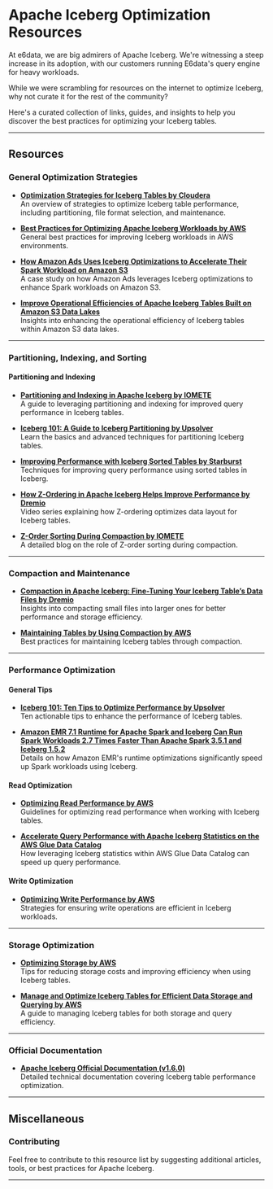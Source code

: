 # Apache Iceberg Optimization Resources

At e6data, we are big admirers of Apache Iceberg. We're witnessing a steep increase in its adoption, with our customers running E6data's query engine for heavy workloads.

While we were scrambling for resources on the internet to optimize Iceberg, why not curate it for the rest of the community?

Here's a curated collection of links, guides, and insights to help you discover the best practices for optimizing your Iceberg tables.

---

## Resources

### General Optimization Strategies

- **[Optimization Strategies for Iceberg Tables by Cloudera](https://blog.cloudera.com/optimization-strategies-for-iceberg-tables/)**  
  An overview of strategies to optimize Iceberg table performance, including partitioning, file format selection, and maintenance.

- **[Best Practices for Optimizing Apache Iceberg Workloads by AWS](https://docs.aws.amazon.com/prescriptive-guidance/latest/apache-iceberg-on-aws/best-practices-general.html)**  
  General best practices for improving Iceberg workloads in AWS environments.

- **[How Amazon Ads Uses Iceberg Optimizations to Accelerate Their Spark Workload on Amazon S3](https://aws.amazon.com/blogs/storage/how-amazon-ads-uses-iceberg-optimizations-to-accelerate-their-spark-workload-on-amazon-s3/#:~:text=Improve%20operational%20efficiencies,in%20Amazon%20EMR)**  
  A case study on how Amazon Ads leverages Iceberg optimizations to enhance Spark workloads on Amazon S3.

- **[Improve Operational Efficiencies of Apache Iceberg Tables Built on Amazon S3 Data Lakes](https://aws.amazon.com/blogs/big-data/improve-operational-efficiencies-of-apache-iceberg-tables-built-on-amazon-s3-data-lakes/)**  
  Insights into enhancing the operational efficiency of Iceberg tables within Amazon S3 data lakes.

---

### Partitioning, Indexing, and Sorting

#### Partitioning and Indexing

- **[Partitioning and Indexing in Apache Iceberg by IOMETE](https://iomete.com/the-ultimate-guide-to-apache-iceberg#chapter-6-partitioning-and-indexing-in-apache-iceberg)**  
  A guide to leveraging partitioning and indexing for improved query performance in Iceberg tables.

- **[Iceberg 101: A Guide to Iceberg Partitioning by Upsolver](https://www.upsolver.com/blog/iceberg-partitioning)**  
  Learn the basics and advanced techniques for partitioning Iceberg tables.

- **[Improving Performance with Iceberg Sorted Tables by Starburst](https://www.starburst.io/blog/improving-performance-with-iceberg-sorted-tables/)**  
  Techniques for improving query performance using sorted tables in Iceberg.

- **[How Z-Ordering in Apache Iceberg Helps Improve Performance by Dremio](https://youtube.com/playlist?list=PLPDk_Pd6K17ZzRspOnOnZF9lYd4aPn0nB&si=ZhKNO_43Vy9_BUR0)**  
  Video series explaining how Z-ordering optimizes data layout for Iceberg tables.

- **[Z-Order Sorting During Compaction by IOMETE](https://iomete.com/resources/blog/z-order-sorting)**  
  A detailed blog on the role of Z-order sorting during compaction.

---

### Compaction and Maintenance

- **[Compaction in Apache Iceberg: Fine-Tuning Your Iceberg Table’s Data Files by Dremio](https://www.dremio.com/blog/compaction-in-apache-iceberg-fine-tuning-your-iceberg-tables-data-files/)**  
  Insights into compacting small files into larger ones for better performance and storage efficiency.

- **[Maintaining Tables by Using Compaction by AWS](https://docs.aws.amazon.com/prescriptive-guidance/latest/apache-iceberg-on-aws/best-practices-compaction.html)**  
  Best practices for maintaining Iceberg tables through compaction.

---

### Performance Optimization

#### General Tips

- **[Iceberg 101: Ten Tips to Optimize Performance by Upsolver](https://www.upsolver.com/blog/optimize-iceberg-performance)**  
  Ten actionable tips to enhance the performance of Iceberg tables.

- **[Amazon EMR 7.1 Runtime for Apache Spark and Iceberg Can Run Spark Workloads 2.7 Times Faster Than Apache Spark 3.5.1 and Iceberg 1.5.2](https://aws.amazon.com/blogs/big-data/amazon-emr-7-1-runtime-for-apache-spark-and-iceberg-can-run-spark-workloads-2-7-times-faster-than-apache-spark-3-5-1-and-iceberg-1-5-2/)**  
  Details on how Amazon EMR's runtime optimizations significantly speed up Spark workloads using Iceberg.

#### Read Optimization

- **[Optimizing Read Performance by AWS](https://docs.aws.amazon.com/prescriptive-guidance/latest/apache-iceberg-on-aws/best-practices-read.html)**  
  Guidelines for optimizing read performance when working with Iceberg tables.

- **[Accelerate Query Performance with Apache Iceberg Statistics on the AWS Glue Data Catalog](https://aws.amazon.com/blogs/big-data/accelerate-query-performance-with-apache-iceberg-statistics-on-the-aws-glue-data-catalog/)**  
  How leveraging Iceberg statistics within AWS Glue Data Catalog can speed up query performance.

#### Write Optimization

- **[Optimizing Write Performance by AWS](https://docs.aws.amazon.com/prescriptive-guidance/latest/apache-iceberg-on-aws/best-practices-write.html)**  
  Strategies for ensuring write operations are efficient in Iceberg workloads.

---

### Storage Optimization

- **[Optimizing Storage by AWS](https://docs.aws.amazon.com/prescriptive-guidance/latest/apache-iceberg-on-aws/best-practices-storage.html)**  
  Tips for reducing storage costs and improving efficiency when using Iceberg tables.

- **[Manage and Optimize Iceberg Tables for Efficient Data Storage and Querying by AWS](https://repost.aws/knowledge-center/glue-optimize-iceberg-tables-data-storage-query)**  
  A guide to managing Iceberg tables for both storage and query efficiency.

---

### Official Documentation

- **[Apache Iceberg Official Documentation (v1.6.0)](https://iceberg.apache.org/docs/1.6.0/performance/)**  
  Detailed technical documentation covering Iceberg table performance optimization.

---

## Miscellaneous

### Contributing

Feel free to contribute to this resource list by suggesting additional articles, tools, or best practices for Apache Iceberg.

---

